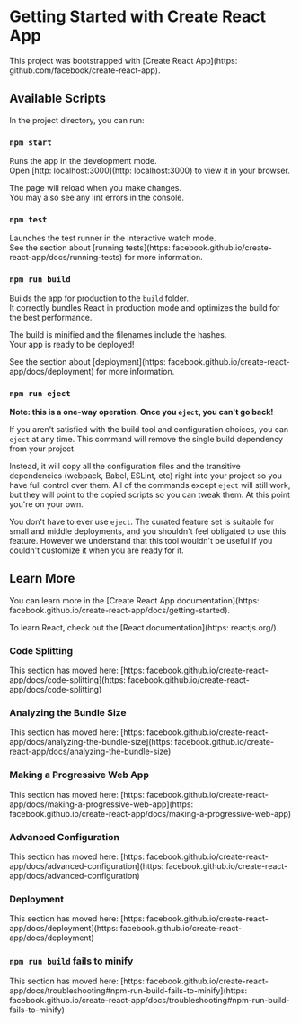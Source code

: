 # Getting Started with Create React App

This project was bootstrapped with [Create React App](https: github.com/facebook/create-react-app).

## Available Scripts

In the project directory, you can run:

### `npm start`

Runs the app in the development mode.\
Open [http: localhost:3000](http: localhost:3000) to view it in your browser.

The page will reload when you make changes.\
You may also see any lint errors in the console.

### `npm test`

Launches the test runner in the interactive watch mode.\
See the section about [running tests](https: facebook.github.io/create-react-app/docs/running-tests) for more information.

### `npm run build`

Builds the app for production to the `build` folder.\
It correctly bundles React in production mode and optimizes the build for the best performance.

The build is minified and the filenames include the hashes.\
Your app is ready to be deployed!

See the section about [deployment](https: facebook.github.io/create-react-app/docs/deployment) for more information.

### `npm run eject`

**Note: this is a one-way operation. Once you `eject`, you can't go back!**

If you aren't satisfied with the build tool and configuration choices, you can `eject` at any time. This command will remove the single build dependency from your project.

Instead, it will copy all the configuration files and the transitive dependencies (webpack, Babel, ESLint, etc) right into your project so you have full control over them. All of the commands except `eject` will still work, but they will point to the copied scripts so you can tweak them. At this point you're on your own.

You don't have to ever use `eject`. The curated feature set is suitable for small and middle deployments, and you shouldn't feel obligated to use this feature. However we understand that this tool wouldn't be useful if you couldn't customize it when you are ready for it.

## Learn More

You can learn more in the [Create React App documentation](https: facebook.github.io/create-react-app/docs/getting-started).

To learn React, check out the [React documentation](https: reactjs.org/).

### Code Splitting

This section has moved here: [https: facebook.github.io/create-react-app/docs/code-splitting](https: facebook.github.io/create-react-app/docs/code-splitting)

### Analyzing the Bundle Size

This section has moved here: [https: facebook.github.io/create-react-app/docs/analyzing-the-bundle-size](https: facebook.github.io/create-react-app/docs/analyzing-the-bundle-size)

### Making a Progressive Web App

This section has moved here: [https: facebook.github.io/create-react-app/docs/making-a-progressive-web-app](https: facebook.github.io/create-react-app/docs/making-a-progressive-web-app)

### Advanced Configuration

This section has moved here: [https: facebook.github.io/create-react-app/docs/advanced-configuration](https: facebook.github.io/create-react-app/docs/advanced-configuration)

### Deployment

This section has moved here: [https: facebook.github.io/create-react-app/docs/deployment](https: facebook.github.io/create-react-app/docs/deployment)

### `npm run build` fails to minify

This section has moved here: [https: facebook.github.io/create-react-app/docs/troubleshooting#npm-run-build-fails-to-minify](https: facebook.github.io/create-react-app/docs/troubleshooting#npm-run-build-fails-to-minify)
